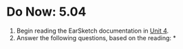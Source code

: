 # Do Now: 5.04

1. Begin reading the EarSketch documentation in [Unit 4](http://earsketch.gatech.edu/category/unit-4).
2. Answer the following questions, based on the reading:
    * 